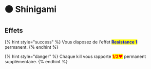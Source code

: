 # ⚫ Shinigami

## Effets

{% hint style="success" %}
Vous disposez de l'effet <mark style="color:blue;">**Resistance 1**</mark> permanent.
{% endhint %}

{% hint style="danger" %}
Chaque kill vous rapporte <mark style="color:red;">**1/2❤**</mark> permanent supplémentaire.
{% endhint %}

